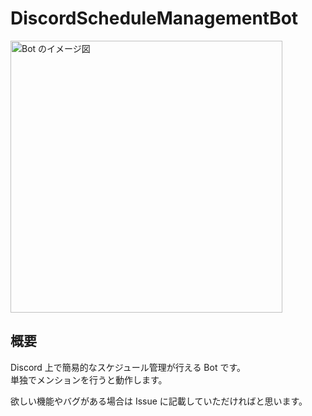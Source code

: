 # DiscordScheduleManagementBot
<img width="435" alt="Bot のイメージ図" src="https://user-images.githubusercontent.com/11432913/115187357-26fae600-a11e-11eb-9638-ff8c59a3cdef.png">

## 概要
Discord 上で簡易的なスケジュール管理が行える Bot です。  
単独でメンションを行うと動作します。  
  
欲しい機能やバグがある場合は Issue に記載していただければと思います。

